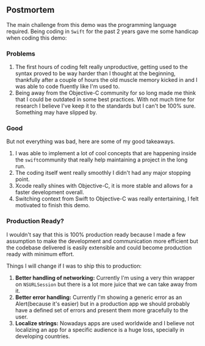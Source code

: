 ## Postmortem

The main challenge from this demo was the programming language required.
Being coding in `Swift` for the past 2 years gave me some handicap when coding this demo:

### Problems
1. The first hours of coding felt really unproductive, getting used to the syntax proved to be way harder than I thought at the beginning, thankfully after a couple of hours the old muscle memory kicked in and I was able to code fluently like I'm used to.
2. Being away from the Objective-C community for so long made me think that I could be outdated in some best practices. With not much time for research I believe I've keep it to the standards but I can't be 100% sure. Something may have slipped by.


### Good

But not everything was bad, here are some of my good takeaways.

1. I was able to implement a lot of cool concepts that are happening inside the `swift`community that really help maintaining a project in the long run.
2. The coding itself went really smoothly I didn't had any major stopping point.
3. Xcode really shines with Objective-C, it is more stable and allows for a faster development overall.
4. Switching context from Swift to Objective-C was really entertaining, I felt motivated to finish this demo.

### Production Ready?

I wouldn't say that this is 100% production ready because I made a few assumption to make the development and communication more efficient but the codebase delivered is easily extensible and could become production ready with minimum effort.

Things I will change if I was to ship this to production:

1. **Better handling of networking:** Currently I'm using a very thin wrapper on `NSURLSession` but there is a lot more juice that we can take away from it.
2. **Better error handling:** Currently I'm showing a generic error as an Alert(because it's easier) but in a production app we should probably have a defined set of errors and present them more gracefully to the user.
3.  **Localize strings:** Nowadays apps are used worldwide and I believe not localizing an app for a specific audience is a huge loss, specially in developing countries.
